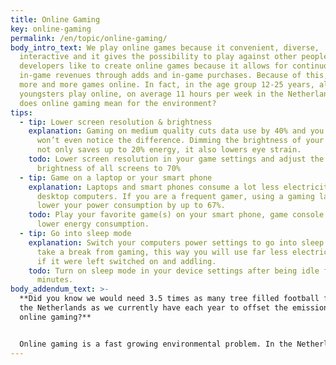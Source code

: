 ```yaml
---
title: Online Gaming
key: online-gaming
permalink: /en/topic/online-gaming/
body_intro_text: We play online games because it convenient, diverse,
  interactive and it gives the possibility to play against other people. Game
  developers like to create online games because it allows for continuous
  in-game revenues through adds and in-game purchases. Because of this, we play
  more and more games online. In fact, in the age group 12-25 years, almost all
  youngsters play online, on average 11 hours per week in the Netherlands. What
  does online gaming mean for the environment?
tips:
  - tip: Lower screen resolution & brightness
    explanation: Gaming on medium quality cuts data use by 40% and you probably
      won’t even notice the difference. Dimming the brightness of your screens
      not only saves up to 20% energy, it also lowers eye strain.
    todo: Lower screen resolution in your game settings and adjust the standard
      brightness of all screens to 70%
  - tip: Game on a laptop or your smart phone
    explanation: Laptops and smart phones consume a lot less electricity than
      desktop computers. If you are a frequent gamer, using a gaming laptop can
      lower your power consumption by up to 67%.
    todo: Play your favorite game(s) on your smart phone, game console or laptop to
      lower energy consumption.
  - tip: Go into sleep mode
    explanation: Switch your computers power settings to go into sleep mode when you
      take a break from gaming, this way you will use far less electricity than
      if it were left switched on and addling.
    todo: Turn on sleep mode in your device settings after being idle for 2-3
      minutes.
body_addendum_text: >-
  **Did you know we would need 3.5 times as many tree filled football fields in
  the Netherlands as we currently have each year to offset the emissions from
  online gaming?**


  Online gaming is a fast growing environmental problem. In the Netherlands, over 4 million hours are spend each day playing games online. To compensate for this act of pleasure, we need to plant 17 million new trees each year. Since online gaming is seen as a form of sports, let’s compare this to the most popular sport in the Netherlands: football. To plant these 17 million trees each year, we need an area the size of 24.000 football pitches. We currently have around 7.000 pitches in the country. This means we should fill the complete stock of Dutch football pitches with trees every quarter of the year to compensate for the carbon emissions emitted through online gaming in the Netherlands.
---
```


